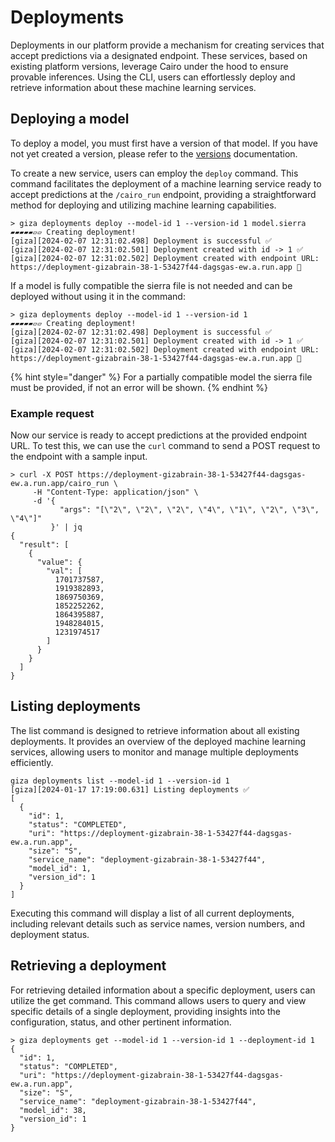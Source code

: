 # Deployments

Deployments in our platform provide a mechanism for creating services that accept predictions via a designated endpoint. These services, based on existing platform versions, leverage Cairo under the hood to ensure provable inferences. Using the CLI, users can effortlessly deploy and retrieve information about these machine learning services.

## Deploying a model

To deploy a model, you must first have a version of that model. If you have not yet created a version, please refer to the [versions](versions.md) documentation.

To create a new service, users can employ the `deploy` command. This command facilitates the deployment of a machine learning service ready to accept predictions at the `/cairo_run` endpoint, providing a straightforward method for deploying and utilizing machine learning capabilities.

```console
> giza deployments deploy --model-id 1 --version-id 1 model.sierra
▰▰▰▰▰▱▱ Creating deployment!
[giza][2024-02-07 12:31:02.498] Deployment is successful ✅
[giza][2024-02-07 12:31:02.501] Deployment created with id -> 1 ✅
[giza][2024-02-07 12:31:02.502] Deployment created with endpoint URL: https://deployment-gizabrain-38-1-53427f44-dagsgas-ew.a.run.app 🎉
```

If a model is fully compatible the sierra file is not needed and can be deployed without using it in the command:

```
> giza deployments deploy --model-id 1 --version-id 1
▰▰▰▰▰▱▱ Creating deployment!
[giza][2024-02-07 12:31:02.498] Deployment is successful ✅
[giza][2024-02-07 12:31:02.501] Deployment created with id -> 1 ✅
[giza][2024-02-07 12:31:02.502] Deployment created with endpoint URL: https://deployment-gizabrain-38-1-53427f44-dagsgas-ew.a.run.app 🎉
```

{% hint style="danger" %}
For a partially compatible model the sierra file must be provided, if not an error will be shown.
{% endhint %}

### Example request

Now our service is ready to accept predictions at the provided endpoint URL. To test this, we can use the `curl` command to send a POST request to the endpoint with a sample input.

```console
> curl -X POST https://deployment-gizabrain-38-1-53427f44-dagsgas-ew.a.run.app/cairo_run \
     -H "Content-Type: application/json" \
     -d '{
           "args": "[\"2\", \"2\", \"2\", \"4\", \"1\", \"2\", \"3\", \"4\"]"
         }' | jq
{
  "result": [
    {
      "value": {
        "val": [
          1701737587,
          1919382893,
          1869750369,
          1852252262,
          1864395887,
          1948284015,
          1231974517
        ]
      }
    }
  ]
}
```

## Listing deployments

The list command is designed to retrieve information about all existing deployments. It provides an overview of the deployed machine learning services, allowing users to monitor and manage multiple deployments efficiently.

```console
giza deployments list --model-id 1 --version-id 1
[giza][2024-01-17 17:19:00.631] Listing deployments ✅ 
[
  {
    "id": 1,
    "status": "COMPLETED",
    "uri": "https://deployment-gizabrain-38-1-53427f44-dagsgas-ew.a.run.app",
    "size": "S",
    "service_name": "deployment-gizabrain-38-1-53427f44",
    "model_id": 1,
    "version_id": 1
  }
]
```

Executing this command will display a list of all current deployments, including relevant details such as service names, version numbers, and deployment status.

## Retrieving a deployment

For retrieving detailed information about a specific deployment, users can utilize the get command. This command allows users to query and view specific details of a single deployment, providing insights into the configuration, status, and other pertinent information.

```console
> giza deployments get --model-id 1 --version-id 1 --deployment-id 1
{
  "id": 1,
  "status": "COMPLETED",
  "uri": "https://deployment-gizabrain-38-1-53427f44-dagsgas-ew.a.run.app",
  "size": "S",
  "service_name": "deployment-gizabrain-38-1-53427f44",
  "model_id": 38,
  "version_id": 1
}
```
